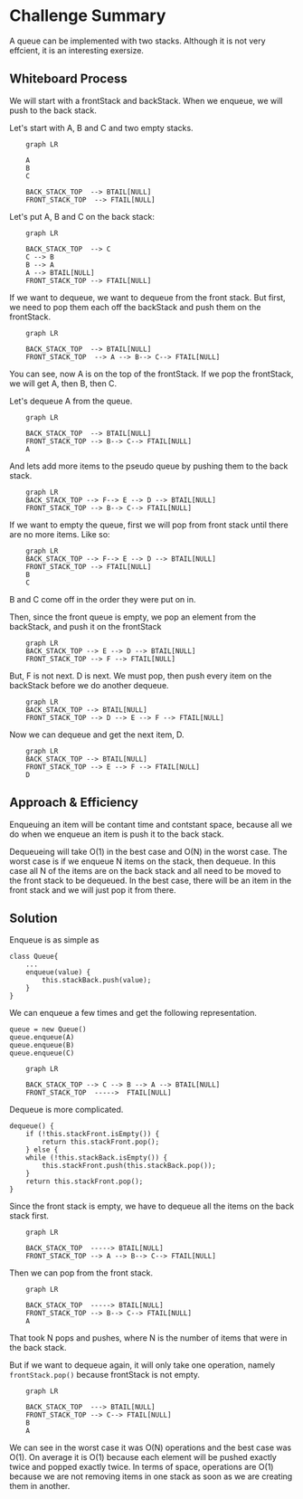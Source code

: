 # Challenge Summary

A queue can be implemented with two stacks. Although it is not very effcient, it is an interesting exersize.

## Whiteboard Process

We will start with a frontStack and backStack. When we enqueue, we will push to the back stack.

Let's start with A, B and C and two empty stacks.

```mermaid
    graph LR

    A
    B
    C

    BACK_STACK_TOP  --> BTAIL[NULL]
    FRONT_STACK_TOP  --> FTAIL[NULL]

```

Let's put A, B and C on the back stack:

```mermaid
    graph LR

    BACK_STACK_TOP  --> C
    C --> B
    B --> A
    A --> BTAIL[NULL]
    FRONT_STACK_TOP --> FTAIL[NULL]

```

If we want to dequeue, we want to dequeue from the front stack. But first, we need to pop them each off the backStack and push them on the frontStack.

```mermaid
    graph LR

    BACK_STACK_TOP  --> BTAIL[NULL]
    FRONT_STACK_TOP  --> A --> B--> C--> FTAIL[NULL]

```

You can see, now A is on the top of the frontStack. If we pop the frontStack, we will get A, then B, then C.

Let's dequeue A from the queue.

```mermaid
    graph LR

    BACK_STACK_TOP  --> BTAIL[NULL]
    FRONT_STACK_TOP --> B--> C--> FTAIL[NULL]
    A
```

And lets add more items to the pseudo queue by pushing them to the back stack.

```mermaid
    graph LR
    BACK_STACK_TOP --> F--> E --> D --> BTAIL[NULL]
    FRONT_STACK_TOP --> B--> C--> FTAIL[NULL]
```

If we want to empty the queue, first we will pop from front stack until there are no more items. Like so:

```mermaid
    graph LR
    BACK_STACK_TOP --> F--> E --> D --> BTAIL[NULL]
    FRONT_STACK_TOP --> FTAIL[NULL]
    B
    C

```

B and C come off in the order they were put on in.

Then, since the front queue is empty, we pop an element from the backStack, and push it on the frontStack

```mermaid
    graph LR
    BACK_STACK_TOP --> E --> D --> BTAIL[NULL]
    FRONT_STACK_TOP --> F --> FTAIL[NULL]

```

But, F is not next. D is next. We must pop, then push every item on the backStack before we do another dequeue.

```mermaid
    graph LR
    BACK_STACK_TOP --> BTAIL[NULL]
    FRONT_STACK_TOP --> D --> E --> F --> FTAIL[NULL]
```

Now we can dequeue and get the next item, D.

```mermaid
    graph LR
    BACK_STACK_TOP --> BTAIL[NULL]
    FRONT_STACK_TOP --> E --> F --> FTAIL[NULL]
    D
```

## Approach & Efficiency

Enqueuing an item will be contant time and contstant space, because all we do when we enqueue an item is push it to the back stack.

Dequeueing will take O(1) in the best case and O(N) in the worst case. The worst case is if we enqueue N items on the stack, then dequeue. In this case all N of the items are on the back stack and all need to be moved to the front stack to be dequeued. In the best case, there will be an item in the front stack and we will just pop it from there.

## Solution

Enqueue is as simple as

    class Queue{
        ...
        enqueue(value) {
            this.stackBack.push(value);
        }
    }

We can enqueue a few times and get the following representation.

    queue = new Queue()
    queue.enqueue(A)
    queue.enqueue(B)
    queue.enqueue(C)

```mermaid
    graph LR

    BACK_STACK_TOP --> C --> B --> A --> BTAIL[NULL]
    FRONT_STACK_TOP  ----->  FTAIL[NULL]

```

Dequeue is more complicated.

    dequeue() {
        if (!this.stackFront.isEmpty()) {
            return this.stackFront.pop();
        } else {
        while (!this.stackBack.isEmpty()) {
            this.stackFront.push(this.stackBack.pop());
        }
        return this.stackFront.pop();
    }

Since the front stack is empty, we have to dequeue all the items on the back stack first.

```mermaid
    graph LR

    BACK_STACK_TOP  -----> BTAIL[NULL]
    FRONT_STACK_TOP --> A --> B--> C--> FTAIL[NULL]
```

Then we can pop from the front stack.

```mermaid
    graph LR

    BACK_STACK_TOP  -----> BTAIL[NULL]
    FRONT_STACK_TOP --> B--> C--> FTAIL[NULL]
    A
```

That took N pops and pushes, where N is the number of items that were in the back stack.

But if we want to dequeue again, it will only take one operation, namely `frontStack.pop()` because frontStack is not empty.

```mermaid
    graph LR

    BACK_STACK_TOP  ---> BTAIL[NULL]
    FRONT_STACK_TOP --> C--> FTAIL[NULL]
    B
    A
```

We can see in the worst case it was O(N) operations and the best case was O(1). On average it is O(1) because each element will be pushed exactly twice and popped exactly twice. In terms of space, operations are O(1) because we are not removing items in one stack as soon as we are creating them in another.
